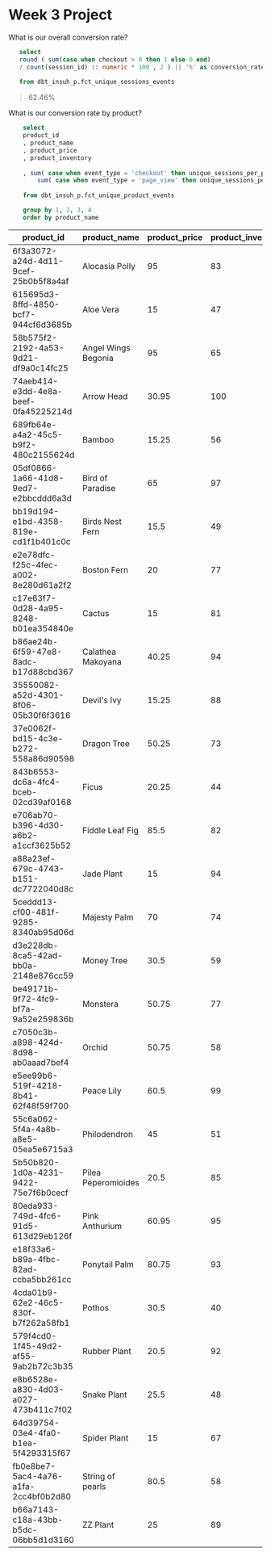 # Week 3 Project 

What is our overall conversion rate?
 ```sql
    select
    round ( sum(case when checkout > 0 then 1 else 0 end)
    / count(session_id) :: numeric * 100 , 2 ) || '%' as conversion_rate
    
    from dbt_insuh_p.fct_unique_sessions_events
 ```
> 62.46%

What is our conversion rate by product?
``` sql
    select
    product_id
    , product_name
    , product_price
    , product_inventory
    
    , sum( case when event_type = 'checkout' then unique_sessions_per_product else 0  end ) /
        sum( case when event_type = 'page_view' then unique_sessions_per_product else 0 end ) :: float * 100 || '%' as product_conversion_rate
    
    from dbt_insuh_p.fct_unique_product_events

    group by 1, 2, 3, 4
    order by product_name
```
|product_id|product_name|product_price|product_inventory|product_conversion_rate|
|---|---|---|---|---|
|6f3a3072-a24d-4d11-9cef-25b0b5f8a4af|Alocasia Polly|95|83|41.18%|
|615695d3-8ffd-4850-bcf7-944cf6d3685b|Aloe Vera|15|47|49.23%|
|58b575f2-2192-4a53-9d21-df9a0c14fc25|Angel Wings Begonia|95|65|39.34%|
|74aeb414-e3dd-4e8a-beef-0fa45225214d|Arrow Head|30.95|100|55.56%|
|689fb64e-a4a2-45c5-b9f2-480c2155624d|Bamboo|15.25|56|53.73%|
|05df0866-1a66-41d8-9ed7-e2bbcddd6a3d|Bird of Paradise|65|97|45.00%|
|bb19d194-e1bd-4358-819e-cd1f1b401c0c|Birds Nest Fern|15.5|49|42.31%|
|e2e78dfc-f25c-4fec-a002-8e280d61a2f2|Boston Fern|20|77|41.27%|
|c17e63f7-0d28-4a95-8248-b01ea354840e|Cactus|15|81|54.55%|
|b86ae24b-6f59-47e8-8adc-b17d88cbd367|Calathea Makoyana|40.25|94|50.94%|
|35550082-a52d-4301-8f06-05b30f6f3616|Devil's Ivy|15.25|88|48.89%|
|37e0062f-bd15-4c3e-b272-558a86d90598|Dragon Tree|50.25|73|46.77%|
|843b6553-dc6a-4fc4-bceb-02cd39af0168|Ficus|20.25|44|42.65%|
|e706ab70-b396-4d30-a6b2-a1ccf3625b52|Fiddle Leaf Fig|85.5|82|50.00%|
|a88a23ef-679c-4743-b151-dc7722040d8c|Jade Plant|15|94|47.83%|
|5ceddd13-cf00-481f-9285-8340ab95d06d|Majesty Palm|70|74|49.25%|
|d3e228db-8ca5-42ad-bb0a-2148e876cc59|Money Tree|30.5|59|46.43%|
|be49171b-9f72-4fc9-bf7a-9a52e259836b|Monstera|50.75|77|51.02%|
|c7050c3b-a898-424d-8d98-ab0aaad7bef4|Orchid|50.75|58|45.33%|
|e5ee99b6-519f-4218-8b41-62f48f59f700|Peace Lily|60.5|99|40.91%|
|55c6a062-5f4a-4a8b-a8e5-05ea5e6715a3|Philodendron|45|51|48.39%|
|5b50b820-1d0a-4231-9422-75e7f6b0cecf|Pilea Peperomioides|20.5|85|47.46%|
|80eda933-749d-4fc6-91d5-613d29eb126f|Pink Anthurium|60.95|95|41.89%|
|e18f33a6-b89a-4fbc-82ad-ccba5bb261cc|Ponytail Palm|80.75|93|40.00%|
|4cda01b9-62e2-46c5-830f-b7f262a58fb1|Pothos|30.5|40|34.43%|
|579f4cd0-1f45-49d2-af55-9ab2b72c3b35|Rubber Plant|20.5|92|51.85%|
|e8b6528e-a830-4d03-a027-473b411c7f02|Snake Plant|25.5|48|39.73%|
|64d39754-03e4-4fa0-b1ea-5f4293315f67|Spider Plant|15|67|47.46%|
|fb0e8be7-5ac4-4a76-a1fa-2cc4bf0b2d80|String of pearls|80.5|58|60.94%|
|b66a7143-c18a-43bb-b5dc-06bb5d1d3160|ZZ Plant|25|89|53.97%|
